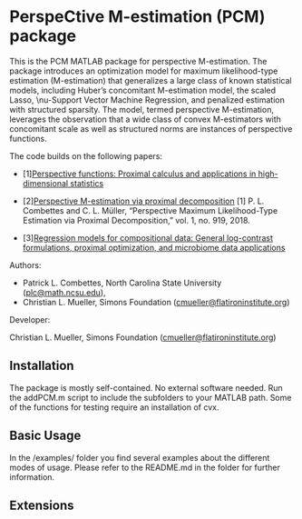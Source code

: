 
PerspeCtive M-estimation (PCM) package 
=========

This is the PCM MATLAB package for perspective M-estimation. 
The package introduces an optimization model for maximum likelihood-type estimation (M-estimation) 
that generalizes a large class of known statistical models, including Huber’s concomitant M-estimation model, 
the scaled Lasso, \nu-Support Vector Machine Regression, and penalized estimation with structured sparsity. 
The model, termed perspective M-estimation, leverages the observation that a wide class of 
convex M-estimators with concomitant scale as well as structured norms are instances of perspective functions. 

The code builds on the following papers:

* [1][Perspective functions: Proximal calculus and applications in high-dimensional statistics](https://www.sciencedirect.com/science/article/pii/S0022247X16308071)

* [2][Perspective M-estimation via proximal decomposition](https://arxiv.org/abs/1805.06098)
[1] P. L. Combettes and C. L. Müller, “Perspective Maximum Likelihood-Type Estimation via Proximal Decomposition,” vol. 1, no. 919, 2018.

* [3][Regression models for compositional data: General log-contrast formulations, proximal optimization, and microbiome data applications](https://arxiv.org/abs/1903.01050)

Authors:

* Patrick L. Combettes, North Carolina State University (plc@math.ncsu.edu),
* Christian L. Mueller, Simons Foundation (cmueller@flatironinstitute.org)

Developer: 

Christian L. Mueller, Simons Foundation (cmueller@flatironinstitute.org)

## Installation ##

The package is mostly self-contained. No external software needed. Run the addPCM.m script to include 
the subfolders to your MATLAB path. Some of the functions for testing require an installation of cvx.

## Basic Usage ##

In the /examples/ folder you find several examples about the different modes of usage. 
Please refer to the README.md in the folder for further information.

## Extensions ##


